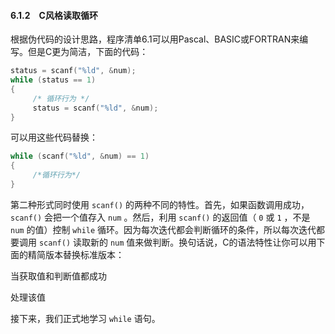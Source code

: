 #### 6.1.2　C风格读取循环

根据伪代码的设计思路，程序清单6.1可以用Pascal、BASIC或FORTRAN来编写。但是C更为简洁，下面的代码：

```c
status = scanf("%ld", &num);
while (status == 1)
{
     /* 循环行为 */
     status = scanf("%ld", &num);
}
```

可以用这些代码替换：

```c
while (scanf("%ld", &num) == 1)
{
     /*循环行为*/
}
```

第二种形式同时使用 `scanf()` 的两种不同的特性。首先，如果函数调用成功， `scanf()` 会把一个值存入 `num` 。然后，利用 `scanf()` 的返回值（ `0` 或 `1` ，不是 `num` 的值）控制 `while` 循环。因为每次迭代都会判断循环的条件，所以每次迭代都要调用 `scanf()` 读取新的 `num` 值来做判断。换句话说，C的语法特性让你可以用下面的精简版本替换标准版本：

当获取值和判断值都成功

处理该值

接下来，我们正式地学习 `while` 语句。

